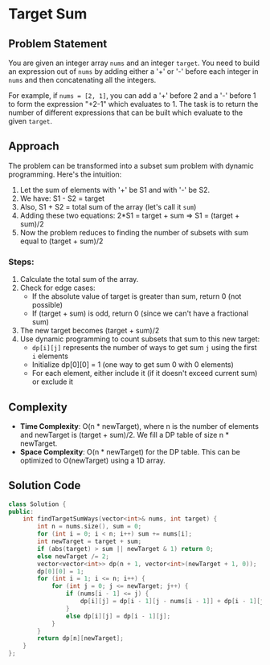 # Target Sum

## Problem Statement
You are given an integer array `nums` and an integer `target`. You need to build an expression out of `nums` by adding either a '+' or '-' before each integer in `nums` and then concatenating all the integers. 

For example, if `nums = [2, 1]`, you can add a '+' before 2 and a '-' before 1 to form the expression "+2-1" which evaluates to 1. The task is to return the number of different expressions that can be built which evaluate to the given `target`.

## Approach
The problem can be transformed into a subset sum problem with dynamic programming. Here's the intuition:

1. Let the sum of elements with '+' be S1 and with '-' be S2.
2. We have: S1 - S2 = target
3. Also, S1 + S2 = total sum of the array (let's call it `sum`)
4. Adding these two equations: 2*S1 = target + sum => S1 = (target + sum)/2
5. Now the problem reduces to finding the number of subsets with sum equal to (target + sum)/2

### Steps:
1. Calculate the total sum of the array.
2. Check for edge cases:
   - If the absolute value of target is greater than sum, return 0 (not possible)
   - If (target + sum) is odd, return 0 (since we can't have a fractional sum)
3. The new target becomes (target + sum)/2
4. Use dynamic programming to count subsets that sum to this new target:
   - `dp[i][j]` represents the number of ways to get sum `j` using the first `i` elements
   - Initialize dp[0][0] = 1 (one way to get sum 0 with 0 elements)
   - For each element, either include it (if it doesn't exceed current sum) or exclude it

## Complexity
- **Time Complexity**: O(n * newTarget), where n is the number of elements and newTarget is (target + sum)/2. We fill a DP table of size n * newTarget.
- **Space Complexity**: O(n * newTarget) for the DP table. This can be optimized to O(newTarget) using a 1D array.

## Solution Code
```cpp
class Solution {
public:
    int findTargetSumWays(vector<int>& nums, int target) {
        int n = nums.size(), sum = 0;
        for (int i = 0; i < n; i++) sum += nums[i];
        int newTarget = target + sum;
        if (abs(target) > sum || newTarget & 1) return 0;
        else newTarget /= 2;
        vector<vector<int>> dp(n + 1, vector<int>(newTarget + 1, 0));
        dp[0][0] = 1;
        for (int i = 1; i <= n; i++) {
            for (int j = 0; j <= newTarget; j++) {
                if (nums[i - 1] <= j) {
                    dp[i][j] = dp[i - 1][j - nums[i - 1]] + dp[i - 1][j];
                }
                else dp[i][j] = dp[i - 1][j];
            }
        }
        return dp[n][newTarget];
    }
};
